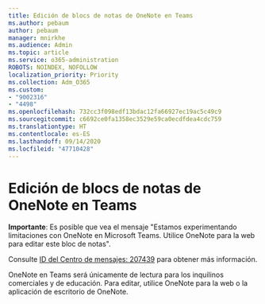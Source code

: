 ```yaml
---
title: Edición de blocs de notas de OneNote en Teams
ms.author: pebaum
author: pebaum
manager: mnirkhe
ms.audience: Admin
ms.topic: article
ms.service: o365-administration
ROBOTS: NOINDEX, NOFOLLOW
localization_priority: Priority
ms.collection: Adm_O365
ms.custom:
- "9002316"
- "4498"
ms.openlocfilehash: 732cc3f098edf13bdac12fa66927ec19ac5c49c9
ms.sourcegitcommit: c6692ce0fa1358ec3529e59ca0ecdfdea4cdc759
ms.translationtype: HT
ms.contentlocale: es-ES
ms.lasthandoff: 09/14/2020
ms.locfileid: "47710428"
---
```

# <a name="editing-onenote-notebooks-in-teams"></a>Edición de blocs de notas de OneNote en Teams

**Importante**: Es posible que vea el mensaje "Estamos experimentando limitaciones con OneNote en Microsoft Teams. Utilice OneNote para la web para editar este bloc de notas".  

Consulte [ID del Centro de mensajes: 207439](https://admin.microsoft.com/Adminportal/Home?source=applauncher#MessageCenter?id=MC207439) para obtener más información.

OneNote en Teams será únicamente de lectura para los inquilinos comerciales y de educación. Para editar, utilice OneNote para la web o la aplicación de escritorio de OneNote.
